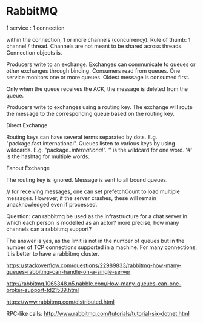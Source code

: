 ﻿RabbitMQ
========

1 service : 1 connection

within the connection, 1 or more channels (concurrency). Rule of thumb: 1 channel / thread. Channels are not meant to be shared across threads. Connection objects is.

Producers write to an exchange. Exchanges can communicate to queues or other exchanges through binding. Consumers read from queues. One service monitors one or more queues. Oldest message is consumed first.

Only when the queue receives the ACK, the message is deleted from the queue.

Producers write to exchanges using a routing key. The exchange will route the message to the corresponding queue based on the routing key.

Direct Exchange

Routing keys can have several terms separated by dots. E.g. "package.fast.international". Queues listen to various keys by using wildcards. E.g. "package.*.international". '*' is the wildcard for one word. '#' is the hashtag for multiple words.

Fanout Exchange

The routing key is ignored. Message is sent to all bound queues.

// for receiving messages, one can set prefetchCount to load multiple messages. However, if the server crashes, these will remain unacknowledged even if processed.

Question: can rabbitmq be used as the infrastructure for a chat server in which each person is modelled as an actor? more precise, how many channels can a rabbitmq support?

The answer is yes, as the limit is not in the number of queues but in the number of TCP connections supported in a machine. For many connections, it is better to have a rabbitmq cluster. 

https://stackoverflow.com/questions/22989833/rabbitmq-how-many-queues-rabbitmq-can-handle-on-a-single-server

http://rabbitmq.1065348.n5.nabble.com/How-many-queues-can-one-broker-support-td21539.html

https://www.rabbitmq.com/distributed.html

RPC-like calls: http://www.rabbitmq.com/tutorials/tutorial-six-dotnet.html
